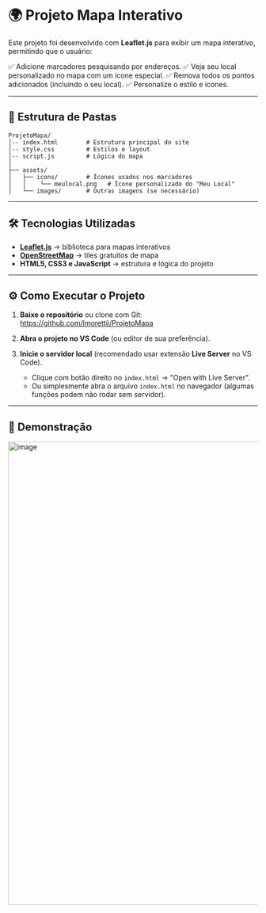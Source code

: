 # 🌍 Projeto Mapa Interativo

Este projeto foi desenvolvido com **Leaflet.js** para exibir um mapa interativo, permitindo que o usuário:

✅ Adicione marcadores pesquisando por endereços.
✅ Veja seu local personalizado no mapa com um ícone especial.
✅ Remova todos os pontos adicionados (incluindo o seu local).
✅ Personalize o estilo e ícones.

---

## 📂 Estrutura de Pastas

```
ProjetoMapa/
│-- index.html        # Estrutura principal do site
│-- style.css         # Estilos e layout
│-- script.js         # Lógica do mapa
│
├── assets/
│   ├── icons/        # Ícones usados nos marcadores
│   │    └── meulocal.png   # Ícone personalizado do "Meu Local"
│   └── images/       # Outras imagens (se necessário)
```

---

## 🛠️ Tecnologias Utilizadas

* **[Leaflet.js](https://leafletjs.com/)** → biblioteca para mapas interativos
* **[OpenStreetMap](https://www.openstreetmap.org/)** → tiles gratuitos de mapa
* **HTML5, CSS3 e JavaScript** → estrutura e lógica do projeto

---

## ⚙️ Como Executar o Projeto

1. **Baixe o repositório** ou clone com Git:
https://github.com/lmorettii/ProjetoMapa


2. **Abra o projeto no VS Code** (ou editor de sua preferência).

3. **Inicie o servidor local** (recomendado usar extensão **Live Server** no VS Code).

   * Clique com botão direito no `index.html` → "Open with Live Server".
   * Ou simplesmente abra o arquivo `index.html` no navegador (algumas funções podem não rodar sem servidor).

---

## 📸 Demonstração

<img width="1907" height="935" alt="image" src="https://github.com/user-attachments/assets/5afbda76-cae7-4f30-b9ca-8604c58c5a59" />


